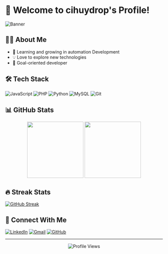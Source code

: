 # 👋 Welcome to cihuydrop's Profile!

![Banner](https://capsule-render.vercel.app/api?type=waving&color=gradient&height=200&section=header&text=cihuydrop&fontSize=80&animation=fadeIn)

## 🧑‍💻 About Me
- 🌱 Learning and growing in automation Development
- 💡 Love to explore new technologies
- 🎯 Goal-oriented developer

## 🛠️ Tech Stack
![JavaScript](https://img.shields.io/badge/-JavaScript-F7DF1E?style=for-the-badge&logo=javascript&logoColor=black)
![PHP](https://img.shields.io/badge/-PHP-777BB4?style=for-the-badge&logo=php&logoColor=white)
![Python](https://img.shields.io/badge/-Python-3776AB?style=for-the-badge&logo=python&logoColor=white)
![MySQL](https://img.shields.io/badge/-MySQL-4479A1?style=for-the-badge&logo=mysql&logoColor=white)
![Git](https://img.shields.io/badge/-Git-F05032?style=for-the-badge&logo=git&logoColor=white)

## 📊 GitHub Stats

<div align="center">
  <img height="180em" src="https://github-readme-stats-eight-theta.vercel.app/api?username=cihuydrop&show_icons=true&theme=algolia&include_all_commits=true&count_private=true"/>
  <img height="180em" src="https://github-readme-stats-eight-theta.vercel.app/api/top-langs/?username=cihuydrop&layout=compact&langs_count=8&theme=algolia"/>
</div>

## 🔥 Streak Stats
[![GitHub Streak](https://streak-stats.demolab.com?user=cihuydrop&theme=algolia&date_format=M%20j%5B%2C%20Y%5D)](https://git.io/streak-stats)

## 🤝 Connect With Me
[![LinkedIn](https://img.shields.io/badge/LinkedIn-0077B5?style=for-the-badge&logo=linkedin&logoColor=white)](https://linkedin.com/in/cihuydrop)
[![Gmail](https://img.shields.io/badge/Gmail-D14836?style=for-the-badge&logo=gmail&logoColor=white)](mailto:your.email@gmail.com)
[![GitHub](https://img.shields.io/badge/GitHub-100000?style=for-the-badge&logo=github&logoColor=white)](https://github.com/cihuydrop)

---
<div align="center">
  <img src="https://komarev.com/ghpvc/?username=cihuydrop&color=blue&style=flat-square&label=Profile+Views" alt="Profile Views"/>
</div>
